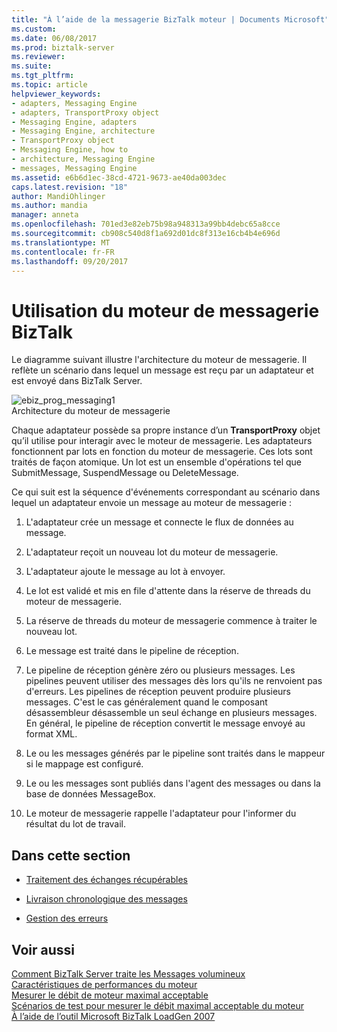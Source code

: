 ```yaml
---
title: "À l’aide de la messagerie BizTalk moteur | Documents Microsoft"
ms.custom: 
ms.date: 06/08/2017
ms.prod: biztalk-server
ms.reviewer: 
ms.suite: 
ms.tgt_pltfrm: 
ms.topic: article
helpviewer_keywords:
- adapters, Messaging Engine
- adapters, TransportProxy object
- Messaging Engine, adapters
- Messaging Engine, architecture
- TransportProxy object
- Messaging Engine, how to
- architecture, Messaging Engine
- messages, Messaging Engine
ms.assetid: e6b6d1ec-38cd-4721-9673-ae40da003dec
caps.latest.revision: "18"
author: MandiOhlinger
ms.author: mandia
manager: anneta
ms.openlocfilehash: 701ed3e82eb75b98a948313a99bb4debc65a8cce
ms.sourcegitcommit: cb908c540d8f1a692d01dc8f313e16cb4b4e696d
ms.translationtype: MT
ms.contentlocale: fr-FR
ms.lasthandoff: 09/20/2017
---
```

# <a name="using-the-biztalk-messaging-engine"></a>Utilisation du moteur de messagerie BizTalk
Le diagramme suivant illustre l'architecture du moteur de messagerie. Il reflète un scénario dans lequel un message est reçu par un adaptateur et est envoyé dans BizTalk Server.  
  
 ![](../core/media/ebiz-prog-messaging1.gif "ebiz_prog_messaging1")  
Architecture du moteur de messagerie  
  
 Chaque adaptateur possède sa propre instance d’un **TransportProxy** objet qu’il utilise pour interagir avec le moteur de messagerie. Les adaptateurs fonctionnent par lots en fonction du moteur de messagerie. Ces lots sont traités de façon atomique. Un lot est un ensemble d'opérations tel que SubmitMessage, SuspendMessage ou DeleteMessage.  
  
 Ce qui suit est la séquence d'événements correspondant au scénario dans lequel un adaptateur envoie un message au moteur de messagerie :  
  
1.  L'adaptateur crée un message et connecte le flux de données au message.  
  
2.  L'adaptateur reçoit un nouveau lot du moteur de messagerie.  
  
3.  L'adaptateur ajoute le message au lot à envoyer.  
  
4.  Le lot est validé et mis en file d'attente dans la réserve de threads du moteur de messagerie.  
  
5.  La réserve de threads du moteur de messagerie commence à traiter le nouveau lot.  
  
6.  Le message est traité dans le pipeline de réception.  
  
7.  Le pipeline de réception génère zéro ou plusieurs messages. Les pipelines peuvent utiliser des messages dès lors qu'ils ne renvoient pas d'erreurs. Les pipelines de réception peuvent produire plusieurs messages. C'est le cas généralement quand le composant désassembleur désassemble un seul échange en plusieurs messages. En général, le pipeline de réception convertit le message envoyé au format XML.  
  
8.  Le ou les messages générés par le pipeline sont traités dans le mappeur si le mappage est configuré.  
  
9. Le ou les messages sont publiés dans l'agent des messages ou dans la base de données MessageBox.  
  
10. Le moteur de messagerie rappelle l'adaptateur pour l'informer du résultat du lot de travail.  
  
## <a name="in-this-section"></a>Dans cette section  
  
-   [Traitement des échanges récupérables](../core/recoverable-interchange-processing.md)  
  
-   [Livraison chronologique des messages](../core/ordered-delivery-of-messages.md)  
  
-   [Gestion des erreurs](../core/error-handling.md)  
  
## <a name="see-also"></a>Voir aussi  
 [Comment BizTalk Server traite les Messages volumineux](../core/how-biztalk-server-processes-large-messages.md)   
 [Caractéristiques de performances du moteur](../core/engine-performance-characteristics.md)   
 [Mesurer le débit de moteur maximal acceptable](../core/measuring-maximum-sustainable-engine-throughput.md)   
 [Scénarios de test pour mesurer le débit maximal acceptable du moteur](../core/test-scenarios-for-measuring-mst-of-the-engine.md)   
 [À l’aide de l’outil Microsoft BizTalk LoadGen 2007](../core/using-the-microsoft-biztalk-loadgen-2007-tool.md)